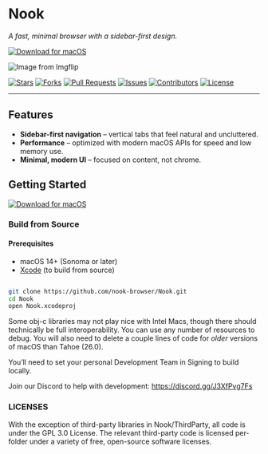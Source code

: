 # Nook
*A fast, minimal browser with a sidebar-first design.*

[![Download for macOS](https://img.shields.io/badge/Download%20for-macOS-000000?style=for-the-badge&logo=apple&logoColor=white)](https://github.com/nook-browser/nook/releases/download/v1.0.2/Nook-v1.0.2.dmg)

![Image from Imgflip](https://github.com/user-attachments/assets/dbfe9e9c-82f5-4f59-a073-b86ea05e5f26)

[![Stars](https://img.shields.io/github/stars/nook-browser/Nook?style=social)](https://github.com/nook-browser/Nook/stargazers)
[![Forks](https://img.shields.io/github/forks/nook-browser/Nook?style=social)](https://github.com/nook-browser/Nook/network/members)
[![Pull Requests](https://img.shields.io/github/issues-pr/nook-browser/Nook)](https://github.com/nook-browser/Nook/pulls)
[![Issues](https://img.shields.io/github/issues/nook-browser/Nook)](https://github.com/nook-browser/Nook/issues)
[![Contributors](https://img.shields.io/github/contributors/nook-browser/Nook)](https://github.com/nook-browser/Nook/graphs/contributors)
[![License](https://img.shields.io/github/license/nook-browser/Nook)](./LICENSE)

---

## Features  

-  **Sidebar-first navigation** – vertical tabs that feel natural and uncluttered.
-  **Performance** – optimized with modern macOS APIs for speed and low memory use.  
-  **Minimal, modern UI** – focused on content, not chrome.  


## Getting Started  
[![Download for macOS](https://img.shields.io/badge/Download%20for-macOS-000000?style=for-the-badge&logo=apple&logoColor=white)](https://github.com/nook-browser/nook/releases/download/v1.0.1/Nook-v1.0.1.dmg)

### Build from Source

#### Prerequisites  
- macOS 14+ (Sonoma or later)  
- [Xcode](https://developer.apple.com/xcode/) (to build from source)
```bash

git clone https://github.com/nook-browser/Nook.git
cd Nook
open Nook.xcodeproj
```

Some obj-c libraries may not play nice with Intel Macs, though there should technically be full interoperability. You can use any number of resources to debug. You will also need to delete a couple lines of code for *older* versions of macOS than Tahoe (26.0).

You’ll need to set your personal Development Team in Signing to build locally.

Join our Discord to help with development: https://discord.gg/J3XfPvg7Fs



### LICENSES
With the exception of third-party libraries in Nook/ThirdParty, all code is under the GPL 3.0 License. The relevant third-party code is licensed per-folder under a variety of free, open-source software licenses.
